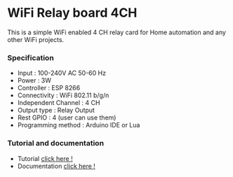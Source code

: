# WiFi Relay board 4CH
This is a simple WiFi enabled 4 CH relay card for Home automation and any other WiFi projects.

### Specification
* Input               : 100-240V AC 50-60 Hz
* Power               : 3W
* Controller          : ESP 8266 
* Connectivity        : WiFi 802.11 b/g/n
* Independent Channel : 4 CH
* Output type         : Relay Output
* Rest GPIO           : 4 (user can use them)
* Programming method  : Arduino IDE or Lua

### Tutorial and documentation

* Tutorial [click here !](https://github.com/CircuitUp/WiFi_Relay_4CH/wiki/Programming-Tutorial)
* Documentation [click here !](https://github.com/CircuitUp/WiFi_Relay_4CH/wiki)

